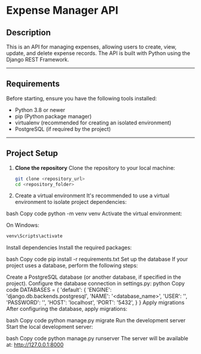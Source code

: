 # Expense Manager API

## Description

This is an API for managing expenses, allowing users to create, view, update, and delete expense records. The API is
built with Python using the Django REST Framework.

---

## Requirements

Before starting, ensure you have the following tools installed:

- Python 3.8 or newer
- pip (Python package manager)
- virtualenv (recommended for creating an isolated environment)
- PostgreSQL (if required by the project)

---

## Project Setup

1. **Clone the repository**
   Clone the repository to your local machine:
   ```bash
   git clone <repository_url>
   cd <repository_folder>
   ```
2. Create a virtual environment It's recommended to use a
   virtual environment to isolate project dependencies:

bash
Copy code
python -m venv venv
Activate the virtual environment:

On Windows:

   ```bash
  venv\Scripts\activate
   ```

Install dependencies Install the required packages:

bash
Copy code
pip install -r requirements.txt
Set up the database If your project uses a database, perform the following steps:

Create a PostgreSQL database (or another database, if specified in the project).
Configure the database connection in settings.py:
python
Copy code
DATABASES = {
'default': {
'ENGINE': 'django.db.backends.postgresql',
'NAME': '<database_name>',
'USER': '<username>',
'PASSWORD': '<password>',
'HOST': 'localhost',
'PORT': '5432',
}
}
Apply migrations After configuring the database, apply migrations:

bash
Copy code
python manage.py migrate
Run the development server Start the local development server:

bash
Copy code
python manage.py runserver
The server will be available at: http://127.0.0.1:8000